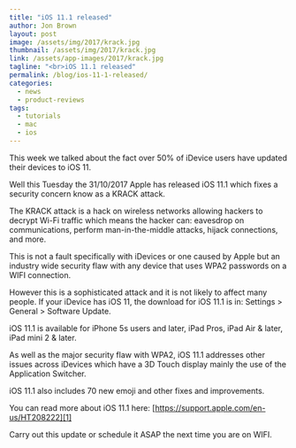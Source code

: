 ```yaml
---
title: "iOS 11.1 released"
author: Jon Brown
layout: post
image: /assets/img/2017/krack.jpg
thumbnail: /assets/img/2017/krack.jpg
link: /assets/app-images/2017/krack.jpg
tagline: "<br>iOS 11.1 released"
permalink: /blog/ios-11-1-released/
categories:
  - news
  - product-reviews
tags:
  - tutorials
  - mac
  - ios
---
```

This week we talked about the fact over 50% of iDevice users have updated their devices to iOS 11.

Well this Tuesday the 31/10/2017 Apple has released iOS 11.1 which fixes a security concern know as a KRACK attack.

The KRACK attack is a hack on wireless networks allowing hackers to decrypt Wi-Fi traffic which means the hacker can: eavesdrop on communications, perform man-in-the-middle attacks, hijack connections, and more.

This is not a fault specifically with iDevices or one caused by Apple but an industry wide security flaw with any device that uses WPA2 passwords on a WIFI connection.

However this is a sophisticated attack and it is not likely to affect many people.
If your iDevice has iOS 11, the download for iOS 11.1 is in: Settings > General > Software Update.

iOS 11.1 is available for iPhone 5s users and later, iPad Pros, iPad Air & later, iPad mini 2 & later.

As well as the major security flaw with WPA2, iOS 11.1 addresses other issues across iDevices which have a 3D Touch display mainly the use of the Application Switcher.

iOS 11.1 also includes 70 new emoji and other fixes and improvements.

You can read more about iOS 11.1 here: [https://support.apple.com/en-us/HT208222][1]

Carry out this update or schedule it ASAP the next time you are on WIFI.

[1]: https://support.apple.com/en-us/HT208222

